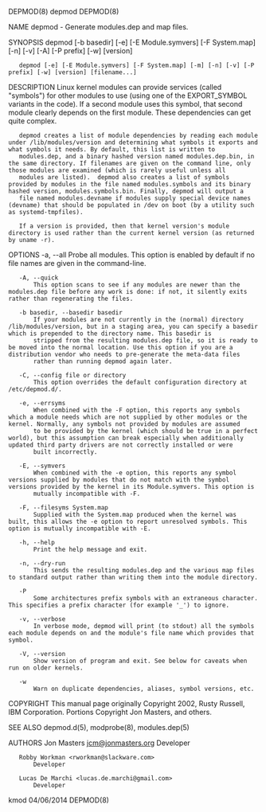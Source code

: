 DEPMOD(8)                                                                                           depmod                                                                                          DEPMOD(8)



NAME
       depmod - Generate modules.dep and map files.

SYNOPSIS
       depmod [-b basedir] [-e] [-E Module.symvers] [-F System.map] [-n] [-v] [-A] [-P prefix] [-w] [version]

       depmod [-e] [-E Module.symvers] [-F System.map] [-m] [-n] [-v] [-P prefix] [-w] [version] [filename...]

DESCRIPTION
       Linux kernel modules can provide services (called "symbols") for other modules to use (using one of the EXPORT_SYMBOL variants in the code). If a second module uses this symbol, that second module
       clearly depends on the first module. These dependencies can get quite complex.

       depmod creates a list of module dependencies by reading each module under /lib/modules/version and determining what symbols it exports and what symbols it needs. By default, this list is written to
       modules.dep, and a binary hashed version named modules.dep.bin, in the same directory. If filenames are given on the command line, only those modules are examined (which is rarely useful unless all
       modules are listed).  depmod also creates a list of symbols provided by modules in the file named modules.symbols and its binary hashed version, modules.symbols.bin. Finally, depmod will output a
       file named modules.devname if modules supply special device names (devname) that should be populated in /dev on boot (by a utility such as systemd-tmpfiles).

       If a version is provided, then that kernel version's module directory is used rather than the current kernel version (as returned by uname -r).

OPTIONS
       -a, --all
           Probe all modules. This option is enabled by default if no file names are given in the command-line.

       -A, --quick
           This option scans to see if any modules are newer than the modules.dep file before any work is done: if not, it silently exits rather than regenerating the files.

       -b basedir, --basedir basedir
           If your modules are not currently in the (normal) directory /lib/modules/version, but in a staging area, you can specify a basedir which is prepended to the directory name. This basedir is
           stripped from the resulting modules.dep file, so it is ready to be moved into the normal location. Use this option if you are a distribution vendor who needs to pre-generate the meta-data files
           rather than running depmod again later.

       -C, --config file or directory
           This option overrides the default configuration directory at /etc/depmod.d/.

       -e, --errsyms
           When combined with the -F option, this reports any symbols which a module needs which are not supplied by other modules or the kernel. Normally, any symbols not provided by modules are assumed
           to be provided by the kernel (which should be true in a perfect world), but this assumption can break especially when additionally updated third party drivers are not correctly installed or were
           built incorrectly.

       -E, --symvers
           When combined with the -e option, this reports any symbol versions supplied by modules that do not match with the symbol versions provided by the kernel in its Module.symvers. This option is
           mutually incompatible with -F.

       -F, --filesyms System.map
           Supplied with the System.map produced when the kernel was built, this allows the -e option to report unresolved symbols. This option is mutually incompatible with -E.

       -h, --help
           Print the help message and exit.

       -n, --dry-run
           This sends the resulting modules.dep and the various map files to standard output rather than writing them into the module directory.

       -P
           Some architectures prefix symbols with an extraneous character. This specifies a prefix character (for example '_') to ignore.

       -v, --verbose
           In verbose mode, depmod will print (to stdout) all the symbols each module depends on and the module's file name which provides that symbol.

       -V, --version
           Show version of program and exit. See below for caveats when run on older kernels.

       -w
           Warn on duplicate dependencies, aliases, symbol versions, etc.

COPYRIGHT
       This manual page originally Copyright 2002, Rusty Russell, IBM Corporation. Portions Copyright Jon Masters, and others.

SEE ALSO
       depmod.d(5), modprobe(8), modules.dep(5)

AUTHORS
       Jon Masters <jcm@jonmasters.org>
           Developer

       Robby Workman <rworkman@slackware.com>
           Developer

       Lucas De Marchi <lucas.de.marchi@gmail.com>
           Developer



kmod                                                                                              04/06/2014                                                                                        DEPMOD(8)
